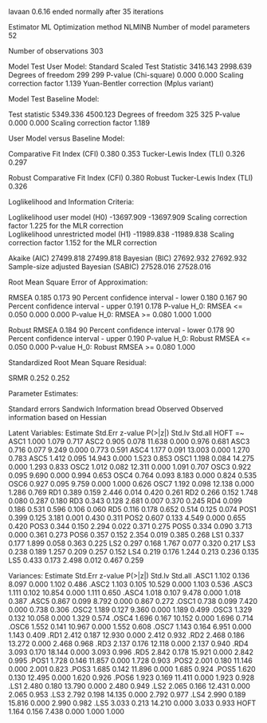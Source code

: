lavaan 0.6.16 ended normally after 35 iterations

  Estimator                                         ML
  Optimization method                           NLMINB
  Number of model parameters                        52

  Number of observations                           303

Model Test User Model:
                                              Standard      Scaled
  Test Statistic                              3416.143    2998.639
  Degrees of freedom                               299         299
  P-value (Chi-square)                           0.000       0.000
  Scaling correction factor                                  1.139
    Yuan-Bentler correction (Mplus variant)                       

Model Test Baseline Model:

  Test statistic                              5349.336    4500.123
  Degrees of freedom                               325         325
  P-value                                        0.000       0.000
  Scaling correction factor                                  1.189

User Model versus Baseline Model:

  Comparative Fit Index (CFI)                    0.380       0.353
  Tucker-Lewis Index (TLI)                       0.326       0.297
                                                                  
  Robust Comparative Fit Index (CFI)                         0.380
  Robust Tucker-Lewis Index (TLI)                            0.326

Loglikelihood and Information Criteria:

  Loglikelihood user model (H0)             -13697.909  -13697.909
  Scaling correction factor                                  1.225
      for the MLR correction                                      
  Loglikelihood unrestricted model (H1)     -11989.838  -11989.838
  Scaling correction factor                                  1.152
      for the MLR correction                                      
                                                                  
  Akaike (AIC)                               27499.818   27499.818
  Bayesian (BIC)                             27692.932   27692.932
  Sample-size adjusted Bayesian (SABIC)      27528.016   27528.016

Root Mean Square Error of Approximation:

  RMSEA                                          0.185       0.173
  90 Percent confidence interval - lower         0.180       0.167
  90 Percent confidence interval - upper         0.191       0.178
  P-value H_0: RMSEA <= 0.050                    0.000       0.000
  P-value H_0: RMSEA >= 0.080                    1.000       1.000
                                                                  
  Robust RMSEA                                               0.184
  90 Percent confidence interval - lower                     0.178
  90 Percent confidence interval - upper                     0.190
  P-value H_0: Robust RMSEA <= 0.050                         0.000
  P-value H_0: Robust RMSEA >= 0.080                         1.000

Standardized Root Mean Square Residual:

  SRMR                                           0.252       0.252

Parameter Estimates:

  Standard errors                             Sandwich
  Information bread                           Observed
  Observed information based on                Hessian

Latent Variables:
                   Estimate  Std.Err  z-value  P(>|z|)   Std.lv  Std.all
  HOFT =~                                                               
    ASC1              1.000                               1.079    0.717
    ASC2              0.905    0.078   11.638    0.000    0.976    0.681
    ASC3              0.716    0.077    9.249    0.000    0.773    0.591
    ASC4              1.177    0.091   13.003    0.000    1.270    0.783
    ASC5              1.412    0.095   14.943    0.000    1.523    0.853
    OSC1              1.198    0.084   14.275    0.000    1.293    0.833
    OSC2              1.012    0.082   12.311    0.000    1.091    0.707
    OSC3              0.922    0.095    9.690    0.000    0.994    0.653
    OSC4              0.764    0.093    8.183    0.000    0.824    0.535
    OSC6              0.927    0.095    9.759    0.000    1.000    0.626
    OSC7              1.192    0.098   12.138    0.000    1.286    0.769
    RD1               0.389    0.159    2.446    0.014    0.420    0.261
    RD2               0.266    0.152    1.748    0.080    0.287    0.180
    RD3               0.343    0.128    2.681    0.007    0.370    0.245
    RD4               0.099    0.186    0.531    0.596    0.106    0.060
    RD5               0.116    0.178    0.652    0.514    0.125    0.074
    POS1              0.399    0.125    3.181    0.001    0.430    0.311
    POS2              0.607    0.133    4.549    0.000    0.655    0.420
    POS3              0.344    0.150    2.294    0.022    0.371    0.275
    POS5              0.334    0.090    3.713    0.000    0.361    0.273
    POS6              0.357    0.152    2.354    0.019    0.385    0.268
    LS1               0.337    0.177    1.899    0.058    0.363    0.225
    LS2               0.297    0.168    1.767    0.077    0.320    0.217
    LS3               0.238    0.189    1.257    0.209    0.257    0.152
    LS4               0.219    0.176    1.244    0.213    0.236    0.135
    LS5               0.433    0.173    2.498    0.012    0.467    0.259

Variances:
                   Estimate  Std.Err  z-value  P(>|z|)   Std.lv  Std.all
   .ASC1              1.102    0.136    8.097    0.000    1.102    0.486
   .ASC2              1.103    0.105   10.529    0.000    1.103    0.536
   .ASC3              1.111    0.102   10.854    0.000    1.111    0.650
   .ASC4              1.018    0.107    9.478    0.000    1.018    0.387
   .ASC5              0.867    0.099    8.792    0.000    0.867    0.272
   .OSC1              0.738    0.099    7.420    0.000    0.738    0.306
   .OSC2              1.189    0.127    9.360    0.000    1.189    0.499
   .OSC3              1.329    0.132   10.058    0.000    1.329    0.574
   .OSC4              1.696    0.167   10.152    0.000    1.696    0.714
   .OSC6              1.552    0.141   10.967    0.000    1.552    0.608
   .OSC7              1.143    0.164    6.951    0.000    1.143    0.409
   .RD1               2.412    0.187   12.930    0.000    2.412    0.932
   .RD2               2.468    0.186   13.272    0.000    2.468    0.968
   .RD3               2.137    0.176   12.118    0.000    2.137    0.940
   .RD4               3.093    0.170   18.144    0.000    3.093    0.996
   .RD5               2.842    0.178   15.921    0.000    2.842    0.995
   .POS1              1.728    0.146   11.857    0.000    1.728    0.903
   .POS2              2.001    0.180   11.146    0.000    2.001    0.823
   .POS3              1.685    0.142   11.896    0.000    1.685    0.924
   .POS5              1.620    0.130   12.495    0.000    1.620    0.926
   .POS6              1.923    0.169   11.411    0.000    1.923    0.928
   .LS1               2.480    0.180   13.790    0.000    2.480    0.949
   .LS2               2.065    0.166   12.431    0.000    2.065    0.953
   .LS3               2.792    0.198   14.135    0.000    2.792    0.977
   .LS4               2.990    0.189   15.816    0.000    2.990    0.982
   .LS5               3.033    0.213   14.210    0.000    3.033    0.933
    HOFT              1.164    0.156    7.438    0.000    1.000    1.000

